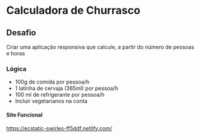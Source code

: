 # Calculadora de Churrasco

## Desafio
Criar uma aplicação responsiva que calcule, a partir do número de pessoas e horas

### Lógica
- 100g de comida por pessoa/h
- 1 latinha de cervaja (365ml) por pessoa/h
- 100 ml de refrigerante por pessoa/h
- Incluir vegetarianos na conta

#### Site Funcional
https://ecstatic-swirles-ff5ddf.netlify.com/
